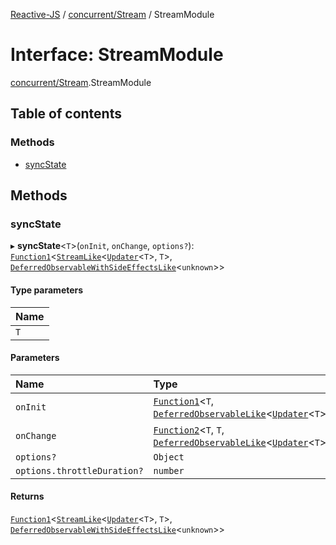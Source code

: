 [Reactive-JS](../README.md) / [concurrent/Stream](../modules/concurrent_Stream.md) / StreamModule

# Interface: StreamModule

[concurrent/Stream](../modules/concurrent_Stream.md).StreamModule

## Table of contents

### Methods

- [syncState](concurrent_Stream.StreamModule.md#syncstate)

## Methods

### syncState

▸ **syncState**<`T`\>(`onInit`, `onChange`, `options?`): [`Function1`](../modules/functions.md#function1)<[`StreamLike`](concurrent.StreamLike.md)<[`Updater`](../modules/functions.md#updater)<`T`\>, `T`\>, [`DeferredObservableWithSideEffectsLike`](concurrent.DeferredObservableWithSideEffectsLike.md)<`unknown`\>\>

#### Type parameters

| Name |
| :------ |
| `T` |

#### Parameters

| Name | Type |
| :------ | :------ |
| `onInit` | [`Function1`](../modules/functions.md#function1)<`T`, [`DeferredObservableLike`](concurrent.DeferredObservableLike.md)<[`Updater`](../modules/functions.md#updater)<`T`\>\>\> |
| `onChange` | [`Function2`](../modules/functions.md#function2)<`T`, `T`, [`DeferredObservableLike`](concurrent.DeferredObservableLike.md)<[`Updater`](../modules/functions.md#updater)<`T`\>\>\> |
| `options?` | `Object` |
| `options.throttleDuration?` | `number` |

#### Returns

[`Function1`](../modules/functions.md#function1)<[`StreamLike`](concurrent.StreamLike.md)<[`Updater`](../modules/functions.md#updater)<`T`\>, `T`\>, [`DeferredObservableWithSideEffectsLike`](concurrent.DeferredObservableWithSideEffectsLike.md)<`unknown`\>\>
